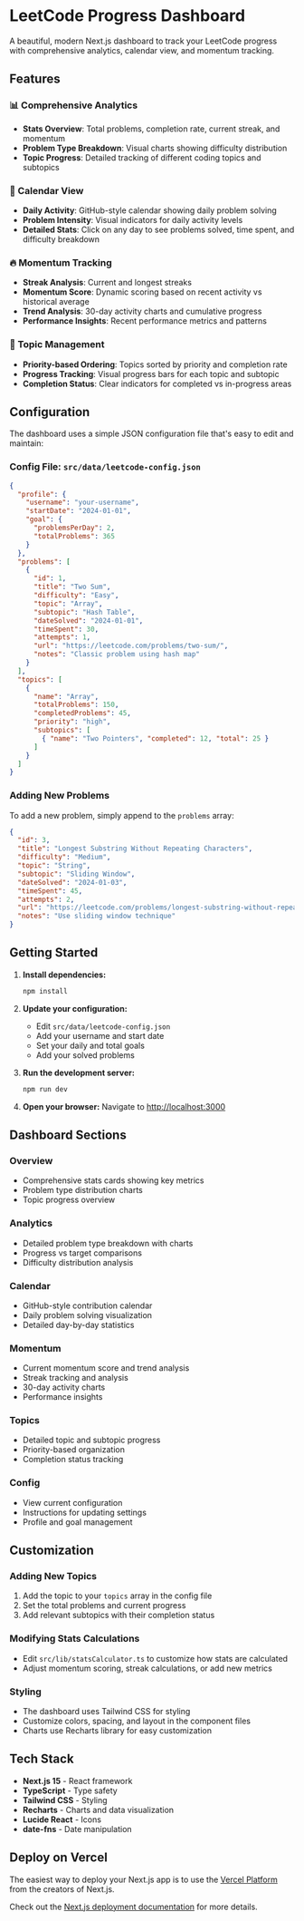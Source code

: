 # LeetCode Progress Dashboard

A beautiful, modern Next.js dashboard to track your LeetCode progress with comprehensive analytics, calendar view, and momentum tracking.

## Features

### 📊 Comprehensive Analytics
- **Stats Overview**: Total problems, completion rate, current streak, and momentum
- **Problem Type Breakdown**: Visual charts showing difficulty distribution
- **Topic Progress**: Detailed tracking of different coding topics and subtopics

### 📅 Calendar View
- **Daily Activity**: GitHub-style calendar showing daily problem solving
- **Problem Intensity**: Visual indicators for daily activity levels
- **Detailed Stats**: Click on any day to see problems solved, time spent, and difficulty breakdown

### 🔥 Momentum Tracking
- **Streak Analysis**: Current and longest streaks
- **Momentum Score**: Dynamic scoring based on recent activity vs historical average
- **Trend Analysis**: 30-day activity charts and cumulative progress
- **Performance Insights**: Recent performance metrics and patterns

### 🎯 Topic Management
- **Priority-based Ordering**: Topics sorted by priority and completion rate
- **Progress Tracking**: Visual progress bars for each topic and subtopic
- **Completion Status**: Clear indicators for completed vs in-progress areas

## Configuration

The dashboard uses a simple JSON configuration file that's easy to edit and maintain:

### Config File: `src/data/leetcode-config.json`

```json
{
  "profile": {
    "username": "your-username",
    "startDate": "2024-01-01",
    "goal": {
      "problemsPerDay": 2,
      "totalProblems": 365
    }
  },
  "problems": [
    {
      "id": 1,
      "title": "Two Sum",
      "difficulty": "Easy",
      "topic": "Array",
      "subtopic": "Hash Table",
      "dateSolved": "2024-01-01",
      "timeSpent": 30,
      "attempts": 1,
      "url": "https://leetcode.com/problems/two-sum/",
      "notes": "Classic problem using hash map"
    }
  ],
  "topics": [
    {
      "name": "Array",
      "totalProblems": 150,
      "completedProblems": 45,
      "priority": "high",
      "subtopics": [
        { "name": "Two Pointers", "completed": 12, "total": 25 }
      ]
    }
  ]
}
```

### Adding New Problems

To add a new problem, simply append to the `problems` array:

```json
{
  "id": 3,
  "title": "Longest Substring Without Repeating Characters",
  "difficulty": "Medium",
  "topic": "String",
  "subtopic": "Sliding Window",
  "dateSolved": "2024-01-03",
  "timeSpent": 45,
  "attempts": 2,
  "url": "https://leetcode.com/problems/longest-substring-without-repeating-characters/",
  "notes": "Use sliding window technique"
}
```

## Getting Started

1. **Install dependencies:**
   ```bash
   npm install
   ```

2. **Update your configuration:**
   - Edit `src/data/leetcode-config.json`
   - Add your username and start date
   - Set your daily and total goals
   - Add your solved problems

3. **Run the development server:**
   ```bash
   npm run dev
   ```

4. **Open your browser:**
   Navigate to [http://localhost:3000](http://localhost:3000)

## Dashboard Sections

### Overview
- Comprehensive stats cards showing key metrics
- Problem type distribution charts
- Topic progress overview

### Analytics
- Detailed problem type breakdown with charts
- Progress vs target comparisons
- Difficulty distribution analysis

### Calendar
- GitHub-style contribution calendar
- Daily problem solving visualization
- Detailed day-by-day statistics

### Momentum
- Current momentum score and trend analysis
- Streak tracking and analysis
- 30-day activity charts
- Performance insights

### Topics
- Detailed topic and subtopic progress
- Priority-based organization
- Completion status tracking

### Config
- View current configuration
- Instructions for updating settings
- Profile and goal management

## Customization

### Adding New Topics
1. Add the topic to your `topics` array in the config file
2. Set the total problems and current progress
3. Add relevant subtopics with their completion status

### Modifying Stats Calculations
- Edit `src/lib/statsCalculator.ts` to customize how stats are calculated
- Adjust momentum scoring, streak calculations, or add new metrics

### Styling
- The dashboard uses Tailwind CSS for styling
- Customize colors, spacing, and layout in the component files
- Charts use Recharts library for easy customization

## Tech Stack

- **Next.js 15** - React framework
- **TypeScript** - Type safety
- **Tailwind CSS** - Styling
- **Recharts** - Charts and data visualization
- **Lucide React** - Icons
- **date-fns** - Date manipulation

## Deploy on Vercel

The easiest way to deploy your Next.js app is to use the [Vercel Platform](https://vercel.com/new?utm_medium=default-template&filter=next.js&utm_source=create-next-app&utm_campaign=create-next-app-readme) from the creators of Next.js.

Check out the [Next.js deployment documentation](https://nextjs.org/docs/app/building-your-application/deploying) for more details.
